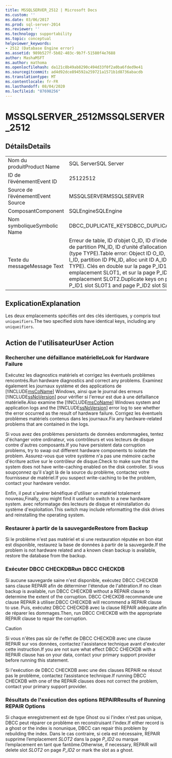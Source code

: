 ```yaml
---
title: MSSQLSERVER_2512 | Microsoft Docs
ms.custom: ''
ms.date: 03/06/2017
ms.prod: sql-server-2014
ms.reviewer: ''
ms.technology: supportability
ms.topic: conceptual
helpviewer_keywords:
- 2512 (Database Engine error)
ms.assetid: 989b527f-5b02-403c-9b7f-51580f4e7688
author: MashaMSFT
ms.author: mathoma
ms.openlocfilehash: da121c8b49ab8290c494d33f0f2a0ba6fded9e41
ms.sourcegitcommit: ad4d92dce894592a259721a1571b1d8736abacdb
ms.translationtype: MT
ms.contentlocale: fr-FR
ms.lasthandoff: 08/04/2020
ms.locfileid: "87698256"
---
```

# <a name="mssqlserver_2512"></a><span data-ttu-id="aa3d8-102">MSSQLSERVER_2512</span><span class="sxs-lookup"><span data-stu-id="aa3d8-102">MSSQLSERVER_2512</span></span>
    
## <a name="details"></a><span data-ttu-id="aa3d8-103">Détails</span><span class="sxs-lookup"><span data-stu-id="aa3d8-103">Details</span></span>  
  
|||  
|-|-|  
|<span data-ttu-id="aa3d8-104">Nom du produit</span><span class="sxs-lookup"><span data-stu-id="aa3d8-104">Product Name</span></span>|<span data-ttu-id="aa3d8-105">SQL Server</span><span class="sxs-lookup"><span data-stu-id="aa3d8-105">SQL Server</span></span>|  
|<span data-ttu-id="aa3d8-106">ID de l’événement</span><span class="sxs-lookup"><span data-stu-id="aa3d8-106">Event ID</span></span>|<span data-ttu-id="aa3d8-107">2512</span><span class="sxs-lookup"><span data-stu-id="aa3d8-107">2512</span></span>|  
|<span data-ttu-id="aa3d8-108">Source de l’événement</span><span class="sxs-lookup"><span data-stu-id="aa3d8-108">Event Source</span></span>|<span data-ttu-id="aa3d8-109">MSSQLSERVER</span><span class="sxs-lookup"><span data-stu-id="aa3d8-109">MSSQLSERVER</span></span>|  
|<span data-ttu-id="aa3d8-110">Composant</span><span class="sxs-lookup"><span data-stu-id="aa3d8-110">Component</span></span>|<span data-ttu-id="aa3d8-111">SQLEngine</span><span class="sxs-lookup"><span data-stu-id="aa3d8-111">SQLEngine</span></span>|  
|<span data-ttu-id="aa3d8-112">Nom symbolique</span><span class="sxs-lookup"><span data-stu-id="aa3d8-112">Symbolic Name</span></span>|<span data-ttu-id="aa3d8-113">DBCC_DUPLICATE_KEYS</span><span class="sxs-lookup"><span data-stu-id="aa3d8-113">DBCC_DUPLICATE_KEYS</span></span>|  
|<span data-ttu-id="aa3d8-114">Texte du message</span><span class="sxs-lookup"><span data-stu-id="aa3d8-114">Message Text</span></span>|<span data-ttu-id="aa3d8-115">Erreur de table, ID d’objet O_ID, ID d’index I_ID, ID de partition PN_ID, ID d’unité d’allocation A_ID (type TYPE).</span><span class="sxs-lookup"><span data-stu-id="aa3d8-115">Table error: Object ID O_ID, index ID I_ID, partition ID PN_ID, alloc unit ID A_ID (type TYPE).</span></span> <span data-ttu-id="aa3d8-116">Clés en double sur la page P_ID1, emplacement SLOT1, et sur la page P_ID2, emplacement SLOT2.</span><span class="sxs-lookup"><span data-stu-id="aa3d8-116">Duplicate keys on page P_ID1 slot SLOT1 and page P_ID2 slot SLOT2.</span></span>|  
  
## <a name="explanation"></a><span data-ttu-id="aa3d8-117">Explication</span><span class="sxs-lookup"><span data-stu-id="aa3d8-117">Explanation</span></span>  
 <span data-ttu-id="aa3d8-118">Les deux emplacements spécifiés ont des clés identiques, y compris tout `uniqueifiers`.</span><span class="sxs-lookup"><span data-stu-id="aa3d8-118">The two specified slots have identical keys, including any `uniqueifiers`.</span></span>  
  
## <a name="user-action"></a><span data-ttu-id="aa3d8-119">Action de l'utilisateur</span><span class="sxs-lookup"><span data-stu-id="aa3d8-119">User Action</span></span>  
  
### <a name="look-for-hardware-failure"></a><span data-ttu-id="aa3d8-120">Rechercher une défaillance matérielle</span><span class="sxs-lookup"><span data-stu-id="aa3d8-120">Look for Hardware Failure</span></span>  
 <span data-ttu-id="aa3d8-121">Exécutez les diagnostics matériels et corrigez les éventuels problèmes rencontrés.</span><span class="sxs-lookup"><span data-stu-id="aa3d8-121">Run hardware diagnostics and correct any problems.</span></span> <span data-ttu-id="aa3d8-122">Examinez également les journaux système et des applications de [!INCLUDE[msCoName](../../includes/msconame-md.md)] Windows, ainsi que le journal des erreurs [!INCLUDE[ssNoVersion](../../includes/ssnoversion-md.md)] pour vérifier si l'erreur est due à une défaillance matérielle.</span><span class="sxs-lookup"><span data-stu-id="aa3d8-122">Also examine the [!INCLUDE[msCoName](../../includes/msconame-md.md)] Windows system and application logs and the [!INCLUDE[ssNoVersion](../../includes/ssnoversion-md.md)] error log to see whether the error occurred as the result of hardware failure.</span></span> <span data-ttu-id="aa3d8-123">Corrigez les éventuels problèmes matériels contenus dans les journaux.</span><span class="sxs-lookup"><span data-stu-id="aa3d8-123">Fix any hardware-related problems that are contained in the logs.</span></span>  
  
 <span data-ttu-id="aa3d8-124">Si vous avez des problèmes persistants de données endommagées, tentez d'échanger votre ordinateur, vos contrôleurs et vos lecteurs de disque contre d'autres composants.</span><span class="sxs-lookup"><span data-stu-id="aa3d8-124">If you have persistent data corruption problems, try to swap out different hardware components to isolate the problem.</span></span> <span data-ttu-id="aa3d8-125">Assurez-vous que votre système n'a pas une mémoire cache d'écriture active sur le contrôleur de disque.</span><span class="sxs-lookup"><span data-stu-id="aa3d8-125">Check to make sure that the system does not have write-caching enabled on the disk controller.</span></span> <span data-ttu-id="aa3d8-126">Si vous soupçonnez qu’il s’agit là de la source du problème, contactez votre fournisseur de matériel.</span><span class="sxs-lookup"><span data-stu-id="aa3d8-126">If you suspect write-caching to be the problem, contact your hardware vendor.</span></span>  
  
 <span data-ttu-id="aa3d8-127">Enfin, il peut s'avérer bénéfique d'utiliser un matériel totalement nouveau,</span><span class="sxs-lookup"><span data-stu-id="aa3d8-127">Finally, you might find it useful to switch to a new hardware system.</span></span> <span data-ttu-id="aa3d8-128">avec reformatage des lecteurs de disque et réinstallation du système d'exploitation.</span><span class="sxs-lookup"><span data-stu-id="aa3d8-128">This switch may include reformatting the disk drives and reinstalling the operating system.</span></span>  
  
### <a name="restore-from-backup"></a><span data-ttu-id="aa3d8-129">Restaurer à partir de la sauvegarde</span><span class="sxs-lookup"><span data-stu-id="aa3d8-129">Restore from Backup</span></span>  
 <span data-ttu-id="aa3d8-130">Si le problème n'est pas matériel et si une restauration réputée en bon état est disponible, restaurez la base de données à partir de la sauvegarde.</span><span class="sxs-lookup"><span data-stu-id="aa3d8-130">If the problem is not hardware related and a known clean backup is available, restore the database from the backup.</span></span>  
  
### <a name="run-dbcc-checkdb"></a><span data-ttu-id="aa3d8-131">Exécuter DBCC CHECKDB</span><span class="sxs-lookup"><span data-stu-id="aa3d8-131">Run DBCC CHECKDB</span></span>  
 <span data-ttu-id="aa3d8-132">Si aucune sauvegarde saine n'est disponible, exécutez DBCC CHECKDB sans clause REPAIR afin de déterminer l'étendue de l'altération.</span><span class="sxs-lookup"><span data-stu-id="aa3d8-132">If no clean backup is available, run DBCC CHECKDB without a REPAIR clause to determine the extent of the corruption.</span></span> <span data-ttu-id="aa3d8-133">DBCC CHECKDB recommande une clause REPAIR à utiliser.</span><span class="sxs-lookup"><span data-stu-id="aa3d8-133">DBCC CHECKDB will recommend a REPAIR clause to use.</span></span> <span data-ttu-id="aa3d8-134">Puis, exécutez DBCC CHECKDB avec la clause REPAIR adéquate afin de réparer les dommages.</span><span class="sxs-lookup"><span data-stu-id="aa3d8-134">Then, run DBCC CHECKDB with the appropriate REPAIR clause to repair the corruption.</span></span>  
  
> [!CAUTION]  
>  <span data-ttu-id="aa3d8-135">Si vous n'êtes pas sûr de l'effet de DBCC CHECKDB avec une clause REPAIR sur vos données, contactez l'assistance technique avant d'exécuter cette instruction.</span><span class="sxs-lookup"><span data-stu-id="aa3d8-135">If you are not sure what effect DBCC CHECKDB with a REPAIR clause has on your data, contact your primary support provider before running this statement.</span></span>  
  
 <span data-ttu-id="aa3d8-136">Si l'exécution de DBCC CHECKDB avec une des clauses REPAIR ne résout pas le problème, contactez l’assistance technique.</span><span class="sxs-lookup"><span data-stu-id="aa3d8-136">If running DBCC CHECKDB with one of the REPAIR clauses does not correct the problem, contact your primary support provider.</span></span>  
  
### <a name="results-of-running-repair-options"></a><span data-ttu-id="aa3d8-137">Résultats de l'exécution des options REPAIR</span><span class="sxs-lookup"><span data-stu-id="aa3d8-137">Results of Running REPAIR Options</span></span>  
 <span data-ttu-id="aa3d8-138">Si chaque enregistrement est de type Ghost ou si l'index n'est pas unique, DBCC peut réparer ce problème en reconstruisant l'index.</span><span class="sxs-lookup"><span data-stu-id="aa3d8-138">If either record is a ghost or the index is nonunique, DBCC can repair this problem by rebuilding the index.</span></span> <span data-ttu-id="aa3d8-139">Dans le cas contraire, si cela est nécessaire, REPAIR supprime l’emplacement *SLOT2* dans la page *P_ID2* ou marque l’emplacement en tant que fantôme.</span><span class="sxs-lookup"><span data-stu-id="aa3d8-139">Otherwise, if necessary, REPAIR will delete slot *SLOT2* on page *P_ID2* or mark the slot as a ghost.</span></span>  
  
  
